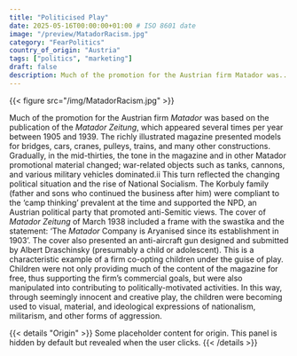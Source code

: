 ```yaml
---
title: "Politicised Play"
date: 2025-05-16T00:00:00+01:00 # ISO 8601 date
image: "/preview/MatadorRacism.jpg"
category: "FearPolitics"
country_of_origin: "Austria"
tags: ["politics", "marketing"]
draft: false
description: Much of the promotion for the Austrian firm Matador was...
---
```


{{< figure src="/img/MatadorRacism.jpg" >}}

Much of the promotion for the Austrian firm *Matador* was based on the publication of the *Matador Zeitung*, which appeared several times per year between 1905 and 1939. The richly illustrated magazine presented models for bridges, cars, cranes, pulleys, trains, and many other constructions. Gradually, in the mid-thirties, the tone in the magazine and in other Matador promotional material changed; war-related objects such as tanks, cannons, and various military vehicles dominated.ii This turn reflected the changing political situation and the rise of National Socialism. The Korbuly family (father and sons who continued the business after him) were compliant to the ‘camp thinking’ prevalent at the time and supported the NPD, an Austrian political party that promoted anti-Semitic views. The cover of *Matador Zeitung* of March 1938 included a frame with the swastika and the statement: ‘The *Matador* Company is Aryanised since its establishment in 1903’. The cover also presented an anti-aircraft gun designed and submitted by Albert Draschinsky (presumably a child or adolescent). This is a characteristic example of a firm co-opting children under the guise of play. Children were not only providing much of the content of the magazine for free, thus supporting the firm’s commercial goals, but were also manipulated into contributing to politically-motivated activities. In this way, through seemingly innocent and creative play, the children were becoming used to visual, material, and ideological expressions of nationalism, militarism, and other forms of aggression.


{{< details "Origin" >}}
Some placeholder content for origin. This panel is hidden by default but revealed when the user clicks.
{{< /details >}}


